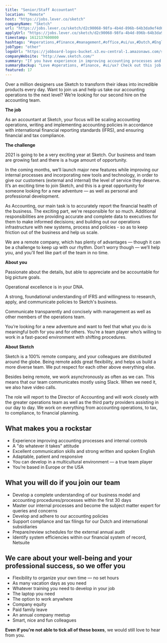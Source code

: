 ```yaml
---
title: "Senior/Staff Accountant"
location: "Remote"
host: "https://jobs.lever.co/sketch"
companyName: "Sketch"
url: "https://jobs.lever.co/sketch/d2c90068-98fa-4b4d-896b-64b3da9ef4d6"
applyUrl: "https://jobs.lever.co/sketch/d2c90068-98fa-4b4d-896b-64b3da9ef4d6/apply"
timestamp: 1612137600000
hashtags: "#operations,#finance,#management,#office,#ui/ux,#Dutch,#English"
jobType: "other"
logoUrl: "https://jobboard-logos-bucket.s3.eu-central-1.amazonaws.com/sketch"
companyWebsite: "http://www.sketch.com/"
summary: "If you have experience in improving accounting processes and internal controls, Sketch has a job opening for a Senior/Staff Accountant."
summaryBackup: "Love #operations, #finance, #ui/ux? Check out this job post!"
featured: 17
---
```


Over a million designers use Sketch to transform their ideas into incredible products every day. Want to join us and help us take our accounting operations to the next level? We’re looking for our second hire on the accounting team.

**The job**

As an accountant at Sketch, your focus will be scaling accounting operations, writing and implementing accounting policies in accordance with international financial reporting standards (IFRS), and ensuring financial and tax compliance.

**The challenge**

2021 is going to be a very exciting year at Sketch. Our business and team are growing fast and there is a huge amount of opportunity.

In the coming months, we’ll launch major new features while improving our internal processes and incorporating new tools and technology, in order to give our customers (external and internal) the level of service they deserve. It’s an exciting time to join Sketch, and this is a great opportunity for someone looking for a new adventure — as well as personal and professional development.

As Accounting, our main task is to accurately report the financial health of the business. The exciting part, we're responsible for so much. Additional responsibilities are providing accurate and complete data to executives for them to make informed decisions; and building out our operations infrastructure with new systems, process and policies - so as to keep friction out of the business and help us scale.

We are a remote company, which has plenty of advantages — though it can be a challenge to keep up with our rhythm. Don’t worry though — we’ll help you, and you’ll feel like part of the team in no time.

**About you**

Passionate about the details, but able to appreciate and be accountable for big picture goals.

Operational excellence is in your DNA.

A strong, foundational understanding of IFRS and willingness to research, apply, and communicate policies to Sketch's business.

Communicate transparently and concisely with management as well as other members of the operations team.

You’re looking for a new adventure and want to feel that what you do is meaningful both for you and for others. You’re a team player who’s willing to work in a fast-paced environment with shifting procedures.

**About Sketch**

Sketch is a 100% remote company, and your colleagues are distributed around the globe. Being remote adds great flexibility, and helps us build a more diverse team. We put respect for each other above everything else.

Besides being remote, we work asynchronously as often as we can. This means that our team communicates mostly using Slack. When we need it, we also have video calls.

The role will report to the Director of Accounting and will work closely with the greater operations team as well as the third party providers assisting in our day to day. We work on everything from accounting operations, to tax, to compliance, to financial planning.

## What makes you a rockstar

*   Experience improving accounting processes and internal controls
*   A "do whatever it takes" attitude
*   Excellent communication skills and strong written and spoken English
*   Adaptable, patient and responsive
*   You can develop in a multicultural environment — a true team player
*   You’re based in Europe or the USA

## What you will do if you join our team

*   Develop a complete understanding of our business model and accounting procedures/processes within the first 30 days
*   Master our internal processes and become the subject matter expert for queries and concerns
*   Develop and adhere to our accounting policies
*   Support compliance and tax filings for our Dutch and international subsidiaries
*   Prepare/review schedules for the external annual audit
*   Identify system efficiencies within our financial system of record, Netsuite

## We care about your well-being and your professional success, so we offer you

*   Flexibility to organize your own time — no set hours
*   As many vacation days as you need
*   Whatever training you need to develop in your job
*   The laptop you need
*   The option to work anywhere
*   Company equity
*   Paid family leave
*   An annual company meetup
*   Smart, nice and fun colleagues

**Even if you're not able to tick all of these boxes**, we would still love to hear from you.
